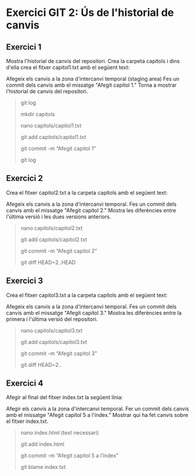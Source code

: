 Exercici GIT 2: Ús de l'historial de canvis
=

Exercici 1
-

Mostra l'historial de canvis del repositori.
Crea la carpeta capítols i dins d'ella crea el fitxer capitol1.txt amb el següent text:

Afegeix els canvis a la zona d'intercanvi temporal (staging area)
Fes un commit dels canvis amb el missatge "Afegit capítol 1."
Torna a mostrar l'historial de canvis del repositori.

>git log
>
>mkdir capitols
>
>nano capitols/capitol1.txt
>
>git add capitols/capitol1.txt
>
>git commit -m “Afegit capitol 1”
>
>git log

Exercici 2
-

Crea el fitxer capitol2.txt a la carpeta capítols amb el següent text:

Afegeix els canvis a la zona d'intercanvi temporal.
Fes un commit dels canvis amb el missatge "Afegit capítol 2."
Mostra les diferències entre l'última versió i les dues versions anteriors.

>nano capitols/capitol2.txt
>
>git add capitols/capitol2.txt
>
>git commit -m “Afegit capitol 2”
>
>git diff HEAD~2..HEAD

Exercici 3
-

Crea el fitxer capitol3.txt a la carpeta capítols amb el següent text:

Afegeix els canvis a la zona d'intercanvi temporal.
Fes un commit dels canvis amb el missatge "Afegit capítol 3."
Mostra les diferències entre la primera i l'última versió del repositori.

>nano capitols/capitol3.txt
>
>git add capitols/capitol3.txt
>
>git commit -m “Afegit capitol 3”
>
>git diff HEAD~2..

Exercici 4
-

Afegir al final del fitxer índex.txt la següent línia:

Afegir els canvis a la zona d'intercanvi temporal.
Fer un commit dels canvis amb el missatge "Afegit capítol 5 a l'índex."
Mostrar qui ha fet canvis sobre el fitxer índex.txt.

>nano index.html (text necessari)
>
>git add index.html
>
>git commit -m “Afegit capitol 5 a l’index”
>
>git blame index.txt
